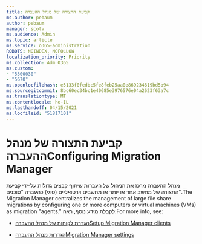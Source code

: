 ```yaml
---
title: קביעת התצורה של מנהל ההעברה
ms.author: pebaum
author: pebaum
manager: scotv
ms.audience: Admin
ms.topic: article
ms.service: o365-administration
ROBOTS: NOINDEX, NOFOLLOW
localization_priority: Priority
ms.collection: Adm_O365
ms.custom:
- "5300030"
- "5670"
ms.openlocfilehash: e5133f0fedbc5fe8feb25aa0e869234619bd5b94
ms.sourcegitcommit: 8bc60ec34bc1e40685e3976576e04a2623f63a7c
ms.translationtype: MT
ms.contentlocale: he-IL
ms.lasthandoff: 04/15/2021
ms.locfileid: "51817101"
---
```

# <a name="configuring-migration-manager"></a><span data-ttu-id="7745e-102">קביעת התצורה של מנהל ההעברה</span><span class="sxs-lookup"><span data-stu-id="7745e-102">Configuring Migration Manager</span></span>

<span data-ttu-id="7745e-103">מנהל ההעברה מרכז את הניהול של העברות שיתוף קבצים גדולות על-ידי קביעת התצורה של מחשב אחד או יותר או מחשבים וירטואליים (סוגי) כהעברה "סוכנים".</span><span class="sxs-lookup"><span data-stu-id="7745e-103">The Migration Manager centralizes the management of large file share migrations by configuring one or more computers or virtual machines (VMs) as migration "agents."</span></span> <span data-ttu-id="7745e-104">לקבלת מידע נוסף, ראה:</span><span class="sxs-lookup"><span data-stu-id="7745e-104">For more info, see:</span></span>

- [<span data-ttu-id="7745e-105">הגדרת לקוחות של מנהל ההעברה</span><span class="sxs-lookup"><span data-stu-id="7745e-105">Setup Migration Manager clients</span></span>](https://docs.microsoft.com/sharepointmigration/mm-setup-clients)

- [<span data-ttu-id="7745e-106">הגדרות מנהל ההעברה</span><span class="sxs-lookup"><span data-stu-id="7745e-106">Migration Manager settings</span></span>](https://docs.microsoft.com/sharepointmigration/mm-settings)
